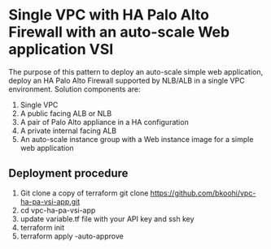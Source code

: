# Single VPC with HA Palo Alto Firewall with an auto-scale Web application VSI
The purpose of this pattern to deploy an auto-scale simple web application, deploy an HA Palo Alto Firewall supported by NLB/ALB in a single VPC environment.
Solution components are:
1. Single VPC
2. A public facing ALB or NLB
3. A pair of Palo Alto appliance in a HA configuration
4. A private internal facing ALB
5. An auto-scale instance group with a Web instance image for a simple web application


## Deployment procedure
1. Git clone a copy of terraform
git clone https://github.com/bkoohi/vpc-ha-pa-vsi-app.git
2. cd vpc-ha-pa-vsi-app
3. update variable.tf file with your API key and ssh key
4. terraform init
5. terraform apply -auto-approve 
